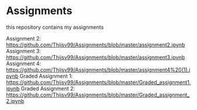 # Assignments
this repository contains my assignments

Assignment 2: https://github.com/Thijsv99/Assignments/blob/master/assignment2.ipynb
Assignment 3: https://github.com/Thijsv99/Assignments/blob/master/assignment3.ipynb
Assignment 4: https://github.com/Thijsv99/Assignments/blob/master/assignment4%20(1).ipynb
Graded Assignment 1: https://github.com/Thijsv99/Assignments/blob/master/Graded_assignment1.ipynb
Graded Assignment 2: https://github.com/Thijsv99/Assignments/blob/master/Graded_assignment_2.ipynb
